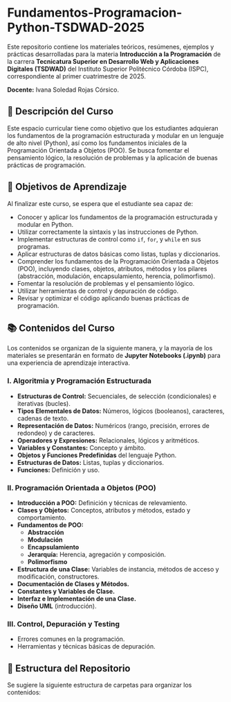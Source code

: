 # Fundamentos-Programacion-Python-TSDWAD-2025

Este repositorio contiene los materiales teóricos, resúmenes, ejemplos y prácticas desarrolladas para la materia **Introducción a la Programación** de la carrera **Tecnicatura Superior en Desarrollo Web y Aplicaciones Digitales (TSDWAD)** del Instituto Superior Politécnico Córdoba (ISPC), correspondiente al primer cuatrimestre de 2025.

**Docente:** Ivana Soledad Rojas Córsico.

## 📝 Descripción del Curso

Este espacio curricular tiene como objetivo que los estudiantes adquieran los fundamentos de la programación estructurada y modular en un lenguaje de alto nivel (Python), así como los fundamentos iniciales de la Programación Orientada a Objetos (POO). Se busca fomentar el pensamiento lógico, la resolución de problemas y la aplicación de buenas prácticas de programación.

## 🎯 Objetivos de Aprendizaje

Al finalizar este curso, se espera que el estudiante sea capaz de:

* Conocer y aplicar los fundamentos de la programación estructurada y modular en Python.
* Utilizar correctamente la sintaxis y las instrucciones de Python.
* Implementar estructuras de control como `if`, `for`, y `while` en sus programas.
* Aplicar estructuras de datos básicas como listas, tuplas y diccionarios.
* Comprender los fundamentos de la Programación Orientada a Objetos (POO), incluyendo clases, objetos, atributos, métodos y los pilares (abstracción, modulación, encapsulamiento, herencia, polimorfismo).
* Fomentar la resolución de problemas y el pensamiento lógico.
* Utilizar herramientas de control y depuración de código.
* Revisar y optimizar el código aplicando buenas prácticas de programación.

## 📚 Contenidos del Curso

Los contenidos se organizan de la siguiente manera, y la mayoría de los materiales se presentarán en formato de **Jupyter Notebooks (.ipynb)** para una experiencia de aprendizaje interactiva.

### I. Algoritmia y Programación Estructurada

* **Estructuras de Control:** Secuenciales, de selección (condicionales) e iterativas (bucles).
* **Tipos Elementales de Datos:** Números, lógicos (booleanos), caracteres, cadenas de texto.
* **Representación de Datos:** Numéricos (rango, precisión, errores de redondeo) y de caracteres.
* **Operadores y Expresiones:** Relacionales, lógicos y aritméticos.
* **Variables y Constantes:** Concepto y ámbito.
* **Objetos y Funciones Predefinidas** del lenguaje Python.
* **Estructuras de Datos:** Listas, tuplas y diccionarios.
* **Funciones:** Definición y uso.

### II. Programación Orientada a Objetos (POO)

* **Introducción a POO:** Definición y técnicas de relevamiento.
* **Clases y Objetos:** Conceptos, atributos y métodos, estado y comportamiento.
* **Fundamentos de POO:**
    * **Abstracción**
    * **Modulación**
    * **Encapsulamiento**
    * **Jerarquía:** Herencia, agregación y composición.
    * **Polimorfismo**
* **Estructura de una Clase:** Variables de instancia, métodos de acceso y modificación, constructores.
* **Documentación de Clases y Métodos.**
* **Constantes y Variables de Clase.**
* **Interfaz e Implementación de una Clase.**
* **Diseño UML** (introducción).

### III. Control, Depuración y Testing

* Errores comunes en la programación.
* Herramientas y técnicas básicas de depuración.

## 📁 Estructura del Repositorio

Se sugiere la siguiente estructura de carpetas para organizar los contenidos:
